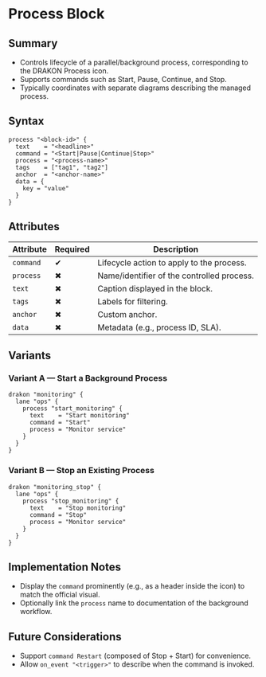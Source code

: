 # Process Block

## Summary

- Controls lifecycle of a parallel/background process, corresponding to the DRAKON Process icon.
- Supports commands such as Start, Pause, Continue, and Stop.
- Typically coordinates with separate diagrams describing the managed process.

## Syntax

```hcl
process "<block-id>" {
  text    = "<headline>"
  command = "<Start|Pause|Continue|Stop>"
  process = "<process-name>"
  tags    = ["tag1", "tag2"]
  anchor  = "<anchor-name>"
  data = {
    key = "value"
  }
}
```

## Attributes

| Attribute | Required | Description |
|-----------|----------|-------------|
| `command` | ✔ | Lifecycle action to apply to the process. |
| `process` | ✖ | Name/identifier of the controlled process. |
| `text` | ✖ | Caption displayed in the block. |
| `tags` | ✖ | Labels for filtering. |
| `anchor` | ✖ | Custom anchor. |
| `data` | ✖ | Metadata (e.g., process ID, SLA). |

## Variants

### Variant A — Start a Background Process

```hcl
drakon "monitoring" {
  lane "ops" {
    process "start_monitoring" {
      text    = "Start monitoring"
      command = "Start"
      process = "Monitor service"
    }
  }
}
```

### Variant B — Stop an Existing Process

```hcl
drakon "monitoring_stop" {
  lane "ops" {
    process "stop_monitoring" {
      text    = "Stop monitoring"
      command = "Stop"
      process = "Monitor service"
    }
  }
}
```

## Implementation Notes

- Display the `command` prominently (e.g., as a header inside the icon) to match the official visual.
- Optionally link the `process` name to documentation of the background workflow.

## Future Considerations

- Support `command Restart` (composed of Stop + Start) for convenience.
- Allow `on_event "<trigger>"` to describe when the command is invoked.
